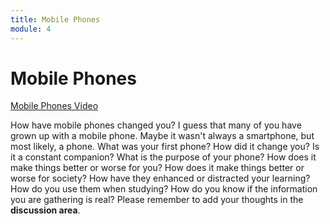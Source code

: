 ```yaml
---
title: Mobile Phones
module: 4
---
```


# Mobile Phones

<p><a href="//www.youtube.com/embed/uYmPCknOI_s" data-lity>Mobile Phones Video</a></p>

How have mobile phones changed you?  I guess that many of you have grown up with a mobile phone.  Maybe it wasn't always a smartphone, but most likely, a phone.  What was your first phone?  How did it change you?  Is it a constant companion?  What is the purpose of your phone?  How does it make things better or worse for you?  How does it make things better or worse for society?  How have they enhanced or distracted your learning? How do you use them when studying?  How do you know if the information you are gathering is real?   Please remember to add your thoughts in the <b>discussion area</b>. 